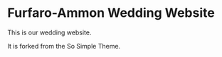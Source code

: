 # Furfaro-Ammon Wedding Website

This is our wedding website.

It is forked from the So Simple Theme.
